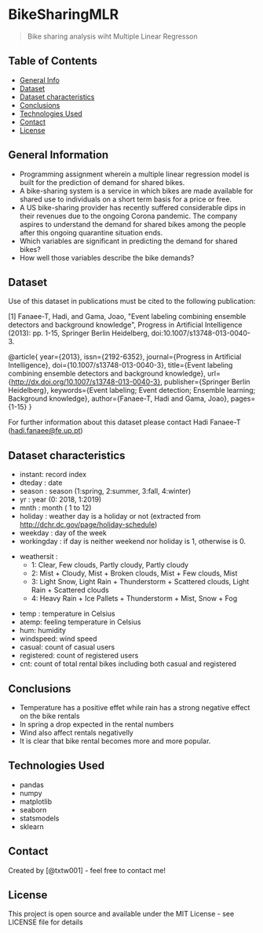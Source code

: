 # BikeSharingMLR
> Bike sharing analysis wiht Multiple Linear Regresson


## Table of Contents
* [General Info](#general-information)
* [Dataset](#dataset)
* [Dataset characteristics](#dataset-characteristics)
* [Conclusions](#conclusions)
* [Technologies Used](#technologies-used)
* [Contact](#contact)
* [License](#license)

<!-- You can include any other section that is pertinent to your problem -->

## General Information
- Programming assignment wherein a multiple linear regression model is built for the prediction of demand for shared bikes.
- A bike-sharing system is a service in which bikes are made available for shared use to individuals on a short term basis for a price or free.
- A US bike-sharing provider has recently suffered considerable dips in their revenues due to the ongoing Corona pandemic. The company aspires to understand the demand for shared bikes among the people after this ongoing quarantine situation ends.
- Which variables are significant in predicting the demand for shared bikes?
- How well those variables describe the bike demands?

## Dataset
Use of this dataset in publications must be cited to the following publication:

[1] Fanaee-T, Hadi, and Gama, Joao, "Event labeling combining ensemble detectors and background knowledge", Progress in Artificial Intelligence (2013): pp. 1-15, Springer Berlin Heidelberg, doi:10.1007/s13748-013-0040-3.

@article{
	year={2013},
	issn={2192-6352},
	journal={Progress in Artificial Intelligence},
	doi={10.1007/s13748-013-0040-3},
	title={Event labeling combining ensemble detectors and background knowledge},
	url={http://dx.doi.org/10.1007/s13748-013-0040-3},
	publisher={Springer Berlin Heidelberg},
	keywords={Event labeling; Event detection; Ensemble learning; Background knowledge},
	author={Fanaee-T, Hadi and Gama, Joao},
	pages={1-15}
}
	
For further information about this dataset please contact Hadi Fanaee-T (hadi.fanaee@fe.up.pt)

## Dataset characteristics
- instant: record index
- dteday : date
- season : season (1:spring, 2:summer, 3:fall, 4:winter)
- yr : year (0: 2018, 1:2019)
- mnth : month ( 1 to 12)
- holiday : weather day is a holiday or not (extracted from http://dchr.dc.gov/page/holiday-schedule)
- weekday : day of the week
- workingday : if day is neither weekend nor holiday is 1, otherwise is 0.
+ weathersit : 
	- 1: Clear, Few clouds, Partly cloudy, Partly cloudy
	- 2: Mist + Cloudy, Mist + Broken clouds, Mist + Few clouds, Mist
	- 3: Light Snow, Light Rain + Thunderstorm + Scattered clouds, Light Rain + Scattered clouds
	- 4: Heavy Rain + Ice Pallets + Thunderstorm + Mist, Snow + Fog
- temp : temperature in Celsius
- atemp: feeling temperature in Celsius
- hum: humidity
- windspeed: wind speed
- casual: count of casual users
- registered: count of registered users
- cnt: count of total rental bikes including both casual and registered

## Conclusions
- Temperature has a positive effet while rain has a strong negative effect on the bike rentals
- In spring a drop expected in the rental numbers
- Wind also affect rentals negativelly
- It is clear that bike rental becomes more and more popular.

## Technologies Used
- pandas
- numpy
- matplotlib
- seaborn
- statsmodels
- sklearn

## Contact
Created by [@txtw001] - feel free to contact me!

## License
This project is open source and available under the MIT License - see LICENSE file for details

<!-- You don't have to include all sections - just the one's relevant to your project -->